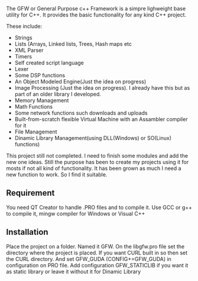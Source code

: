 <p>The GFW or General Purpose c++ Framework is a simpre lighweight base utility for C++.
It provides the basic functionality for any kind C++ project.</p>
These include:

<ul>
<li>Strings</li>
<li>Lists (Arrays, Linked lists, Trees, Hash maps etc</li>
<li>XML Parser</li>
<li>Timers</li>
<li>Self created script language</li>
<li>Lexer</li>
<li>Some DSP functions</li>
<li>An Object Modeled Engine(Just the idea on progress)</li>
<li>Image Processing (Just the idea on progress). I already have this
    but as part of an older library I developed.</li>
<li>Memory Management</li>
<li>Math Functions</li>
<li>Some network functions such downloads and uploads</li>
<li>Built-from-scratch flexible Virtual Machine with an Assambler compiler for it</li>
<li>File Management</li>
<li>Dinamic Library Management(using DLL(Windows) or SO(Linux) functions)</li>
</ul>

<p>This project still not completed. I need to finish some modules and add the new one ideas.
Still the purpose has been to create my projects using it for mosts if not all kind of functionality.
It has been grown as much I need a new function to work. So I find it suitable.</p>

<h2>Requirement</h2>

<p>You need QT Creator to handle .PRO files and to compile it. Use GCC or g++ to compile it, mingw compiler for Windows
or Visual C++</p>
<h2>Installation</h2>

<p>Place the project on a folder. Named it GFW. On the libgfw.pro file set the directory where the project is placed.
If you want CURL built in so then set the CURL directory. And set GFW_GUDA (CONFIG+=GFW_GUDA) in configuration on PRO file.
Add configuration GFW_STATICLIB if you want it as static library or leave it without it for Dinamic Library</p>
